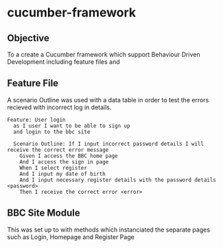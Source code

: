 # cucumber-framework

## Objective

To a create a Cucumber framework which support Behaviour Driven Development including feature files and 

## Feature File
A scenario Outline was used with a data table in order to test the errors recieved with incorrect log in details.

    Feature: User login
      as I user I want to be able to sign up
      and login to the bbc site

      Scenario Outline: If I input incorrect password details I will receive the correct error message
        Given I access the BBC home page
        And I access the sign in page
        When I select register
        And I input my date of birth
        And I input necessary register details with the password details <password>
        Then I receive the correct error <error>
        

## BBC Site Module

This was set up to with methods which instanciated the separate pages such as Login, Homepage and Register Page 


